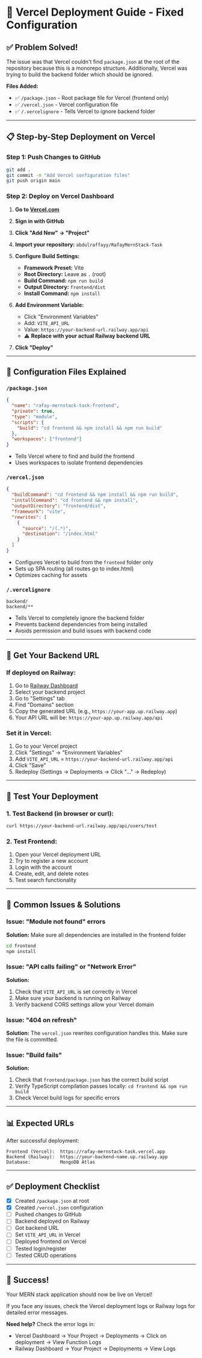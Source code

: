# 🚀 Vercel Deployment Guide - Fixed Configuration

## ✅ Problem Solved!

The issue was that Vercel couldn't find `package.json` at the root of the repository because this is a monorepo structure. Additionally, Vercel was trying to build the backend folder which should be ignored.

**Files Added:**
- ✅ `/package.json` - Root package file for Vercel (frontend only)
- ✅ `/vercel.json` - Vercel configuration file
- ✅ `/.vercelignore` - Tells Vercel to ignore backend folder

---

## 📋 Step-by-Step Deployment on Vercel

### **Step 1: Push Changes to GitHub**

```bash
git add .
git commit -m "Add Vercel configuration files"
git push origin main
```

### **Step 2: Deploy on Vercel Dashboard**

1. **Go to [Vercel.com](https://vercel.com)**
2. **Sign in with GitHub**
3. **Click "Add New" → "Project"**
4. **Import your repository:** `abdulraffayy/RafayMernStack-Task`
5. **Configure Build Settings:**
   - **Framework Preset:** Vite
   - **Root Directory:** Leave as `.` (root)
   - **Build Command:** `npm run build`
   - **Output Directory:** `frontend/dist`
   - **Install Command:** `npm install`

6. **Add Environment Variable:**
   - Click "Environment Variables"
   - Add: `VITE_API_URL`
   - Value: `https://your-backend-url.railway.app/api`
   - ⚠️ **Replace with your actual Railway backend URL**

7. **Click "Deploy"**

---

## 🔧 Configuration Files Explained

### **`/package.json`**
```json
{
  "name": "rafay-mernstack-task-frontend",
  "private": true,
  "type": "module",
  "scripts": {
    "build": "cd frontend && npm install && npm run build"
  },
  "workspaces": ["frontend"]
}
```
- Tells Vercel where to find and build the frontend
- Uses workspaces to isolate frontend dependencies

### **`/vercel.json`**
```json
{
  "buildCommand": "cd frontend && npm install && npm run build",
  "installCommand": "cd frontend && npm install",
  "outputDirectory": "frontend/dist",
  "framework": "vite",
  "rewrites": [
    {
      "source": "/(.*)",
      "destination": "/index.html"
    }
  ]
}
```
- Configures Vercel to build from the `frontend` folder only
- Sets up SPA routing (all routes go to index.html)
- Optimizes caching for assets

### **`/.vercelignore`**
```
backend/
backend/**
```
- Tells Vercel to completely ignore the backend folder
- Prevents backend dependencies from being installed
- Avoids permission and build issues with backend code

---

## 🔗 Get Your Backend URL

### **If deployed on Railway:**

1. Go to [Railway Dashboard](https://railway.app/dashboard)
2. Select your backend project
3. Go to "Settings" tab
4. Find "Domains" section
5. Copy the generated URL (e.g., `https://your-app.up.railway.app`)
6. Your API URL will be: `https://your-app.up.railway.app/api`

### **Set it in Vercel:**

1. Go to your Vercel project
2. Click "Settings" → "Environment Variables"
3. Add `VITE_API_URL` = `https://your-backend-url.railway.app/api`
4. Click "Save"
5. Redeploy (Settings → Deployments → Click "..." → Redeploy)

---

## 🧪 Test Your Deployment

### **1. Test Backend (in browser or curl):**
```bash
curl https://your-backend-url.railway.app/api/users/test
```

### **2. Test Frontend:**
1. Open your Vercel deployment URL
2. Try to register a new account
3. Login with the account
4. Create, edit, and delete notes
5. Test search functionality

---

## 🚨 Common Issues & Solutions

### **Issue: "Module not found" errors**
**Solution:** Make sure all dependencies are installed in the frontend folder
```bash
cd frontend
npm install
```

### **Issue: "API calls failing" or "Network Error"**
**Solution:** 
1. Check that `VITE_API_URL` is set correctly in Vercel
2. Make sure your backend is running on Railway
3. Verify backend CORS settings allow your Vercel domain

### **Issue: "404 on refresh"**
**Solution:** The `vercel.json` rewrites configuration handles this. Make sure the file is committed.

### **Issue: "Build fails"**
**Solution:** 
1. Check that `frontend/package.json` has the correct build script
2. Verify TypeScript compilation passes locally: `cd frontend && npm run build`
3. Check Vercel build logs for specific errors

---

## 📊 Expected URLs

After successful deployment:

```
Frontend (Vercel):  https://rafay-mernstack-task.vercel.app
Backend (Railway):  https://your-backend-name.up.railway.app
Database:           MongoDB Atlas
```

---

## ✅ Deployment Checklist

- [x] Created `/package.json` at root
- [x] Created `/vercel.json` configuration
- [ ] Pushed changes to GitHub
- [ ] Backend deployed on Railway
- [ ] Got backend URL
- [ ] Set `VITE_API_URL` in Vercel
- [ ] Deployed frontend on Vercel
- [ ] Tested login/register
- [ ] Tested CRUD operations

---

## 🎉 Success!

Your MERN stack application should now be live on Vercel! 

If you face any issues, check the Vercel deployment logs or Railway logs for detailed error messages.

**Need help?** Check the error logs in:
- Vercel Dashboard → Your Project → Deployments → Click on deployment → View Function Logs
- Railway Dashboard → Your Project → Deployments → View Logs

